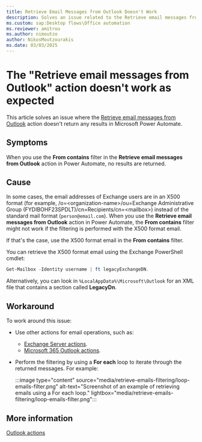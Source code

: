 ```yaml
---
title: Retrieve Email Messages from Outlook Doesn't Work
description: Solves an issue related to the Retrieve email messages from Outlook action in Microsoft Power Automate.
ms.custom: sap:Desktop flows\Office automation
ms.reviewer: amitrou
ms.author: nimoutzo
author: NikosMoutzourakis
ms.date: 03/03/2025
---
```

# The "Retrieve email messages from Outlook" action doesn't work as expected

This article solves an issue where the [Retrieve email messages from Outlook](/power-automate/desktop-flows/actions-reference/outlook) action doesn't return any results in Microsoft Power Automate.

## Symptoms

When you use the **From contains** filter in the **Retrieve email messages from Outlook** action in Power Automate, no results are returned.

## Cause

In some cases, the email addresses of Exchange users are in an X500 format (for example, /o\=<organization-name\>/ou=Exchange Administrative Group (FYDIBOHF23SPDLT)/cn=Recipients/cn=\<mailbox\>) instead of the standard mail format (`person@email.com`). When you use the **Retrieve email messages from Outlook** action in Power Automate, the **From contains** filter might not work if the filtering is performed with the X500 format email.

If that's the case, use the X500 format email in the **From contains** filter.

You can retrieve the X500 format email using the Exchange PowerShell cmdlet:

```powershell
Get-Mailbox -Identity username | ft legacyExchangeDN.
```

Alternatively, you can look in `%LocalAppData%\Microsoft\Outlook` for an XML file that contains a section called **LegacyDn**.

## Workaround

To work around this issue:

- Use other actions for email operations, such as:

  - [Exchange Server actions](/power-automate/desktop-flows/actions-reference/exchange).
  - [Microsoft 365 Outlook actions](/connectors/office365/#get-emails-(v3)).
  
- Perform the filtering by using a **For each** loop to iterate through the returned messages. For example:

  :::image type="content" source="media/retrieve-emails-filtering/loop-emails-filter.png" alt-text="Screenshot of an example of retrieving emails using a For each loop." lightbox="media/retrieve-emails-filtering/loop-emails-filter.png":::

## More information

[Outlook actions](/power-automate/desktop-flows/actions-reference/outlook)
